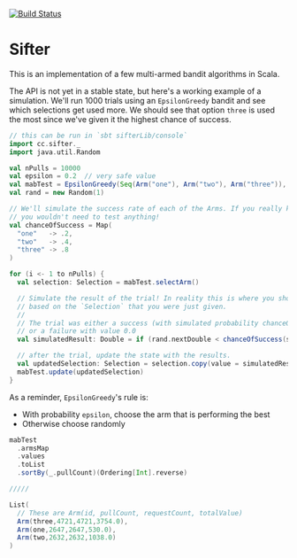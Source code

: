 [![Build Status](https://travis-ci.org/alaiacano/sifter-lib.svg?branch=master)](https://travis-ci.org/alaiacano/sifter-lib)

# Sifter

This is an implementation of a few multi-armed bandit algorithms in Scala.

The API is not yet in a stable state, but here's a working example of a simulation. We'll run 1000 trials using an `EpsilonGreedy`
bandit and see which selections get used more. We should see that option `three` is used the most since we've given it the highest
chance of success.

```scala
// this can be run in `sbt sifterLib/console`
import cc.sifter._
import java.util.Random

val nPulls = 10000
val epsilon = 0.2  // very safe value
val mabTest = EpsilonGreedy(Seq(Arm("one"), Arm("two"), Arm("three")), epsilon)
val rand = new Random(1)

// We'll simulate the success rate of each of the Arms. If you really knew these values,
// you wouldn't need to test anything!
val chanceOfSuccess = Map(
  "one"   -> .2,
  "two"   -> .4,
  "three" -> .8
)

for (i <- 1 to nPulls) {
  val selection: Selection = mabTest.selectArm()

  // Simulate the result of the trial! In reality this is where you show a webpage or make a prediction
  // based on the `Selection` that you were just given.
  //
  // The trial was either a success (with simulated probability chanceOfSuccess(selection.id)) and value 1.0
  // or a failure with value 0.0
  val simulatedResult: Double = if (rand.nextDouble < chanceOfSuccess(selection.id)) 1.0 else 0.0

  // after the trial, update the state with the results.
  val updatedSelection: Selection = selection.copy(value = simulatedResult)
  mabTest.update(updatedSelection)
}
```

As a reminder, `EpsilonGreedy`'s rule is:

* With probability `epsilon`, choose the arm that is performing the best
* Otherwise choose randomly

```scala
mabTest
  .armsMap
  .values
  .toList
  .sortBy(_.pullCount)(Ordering[Int].reverse)

/////

List(
  // These are Arm(id, pullCount, requestCount, totalValue)
  Arm(three,4721,4721,3754.0),
  Arm(one,2647,2647,530.0),
  Arm(two,2632,2632,1038.0)
)
```